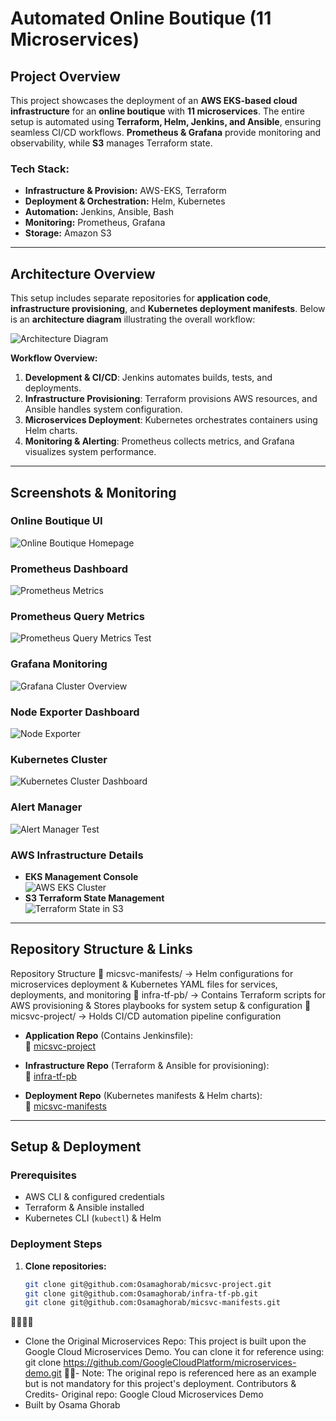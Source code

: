 # **Automated Online Boutique (11 Microservices)**  

## **Project Overview**  
This project showcases the deployment of an **AWS EKS-based cloud infrastructure** for an **online boutique** with **11 microservices**. The entire setup is automated using **Terraform, Helm, Jenkins, and Ansible**, ensuring seamless CI/CD workflows. **Prometheus & Grafana** provide monitoring and observability, while **S3** manages Terraform state.  

### **Tech Stack:**  
- **Infrastructure & Provision:** AWS-EKS, Terraform  
- **Deployment & Orchestration:**  Helm, Kubernetes
- **Automation:** Jenkins, Ansible, Bash  
- **Monitoring:** Prometheus, Grafana  
- **Storage:** Amazon S3  

---

## **Architecture Overview**  
This setup includes separate repositories for **application code**, **infrastructure provisioning**, and **Kubernetes deployment manifests**. Below is an **architecture diagram** illustrating the overall workflow:  

![Architecture Diagram](docs/images/architecture.png)  

**Workflow Overview:**  
1. **Development & CI/CD**: Jenkins automates builds, tests, and deployments.  
2. **Infrastructure Provisioning**: Terraform provisions AWS resources, and Ansible handles system configuration.  
3. **Microservices Deployment**: Kubernetes orchestrates containers using Helm charts.  
4. **Monitoring & Alerting**: Prometheus collects metrics, and Grafana visualizes system performance.  

---

## **Screenshots & Monitoring**  

### **Online Boutique UI**  
![Online Boutique Homepage](docs/images/boutique-ui.png)  

### **Prometheus Dashboard**  
![Prometheus Metrics](docs/images/prometheus-dashboard.png)  

### **Prometheus Query Metrics**  
![Prometheus Query Metrics Test](docs/images/query-metric.png)  

### **Grafana Monitoring**  
![Grafana Cluster Overview](docs/images/grafana-cluster.png)  

### **Node Exporter Dashboard**  
![Node Exporter](docs/images/node-exporter.png)  

### **Kubernetes Cluster**  
![Kubernetes Cluster Dashboard](docs/images/kubernetes-cluster.png)  

### **Alert Manager**  
![Alert Manager Test](docs/images/alert-manager-test.png)  


### **AWS Infrastructure Details**  
- **EKS Management Console**  
  ![AWS EKS Cluster](docs/images/aws-eks-console.png)  
- **S3 Terraform State Management**  
  ![Terraform State in S3](docs/images/aws-s3-state.png)  

---

## **Repository Structure & Links**  

Repository Structure
📂 micsvc-manifests/ →  Helm configurations for microservices deployment & Kubernetes YAML files for services, deployments, and monitoring
📂 infra-tf-pb/ →  Contains Terraform scripts for AWS provisioning & Stores playbooks for system setup & configuration
📂 micsvc-project/ → Holds CI/CD automation pipeline configuration

- **Application Repo** (Contains Jenkinsfile):  
  🔗 [micsvc-project](https://github.com/Osamaghorab/micsvc-project)  

- **Infrastructure Repo** (Terraform & Ansible for provisioning):  
  🔗 [infra-tf-pb](https://github.com/Osamaghorab/infra-tf-pb)  

- **Deployment Repo** (Kubernetes manifests & Helm charts):  
  🔗 [micsvc-manifests](https://github.com/Osamaghorab/micsvc-manifests)  


---

## **Setup & Deployment**  
### **Prerequisites**  
- AWS CLI & configured credentials  
- Terraform & Ansible installed  
- Kubernetes CLI (`kubectl`) & Helm  

### **Deployment Steps**  
1. **Clone repositories:**  
   ```sh
   git clone git@github.com:Osamaghorab/micsvc-project.git
   git clone git@github.com:Osamaghorab/infra-tf-pb.git
   git clone git@github.com:Osamaghorab/micsvc-manifests.git


- Clone the Original Microservices Repo:
This project is built upon the Google Cloud Microservices Demo. You can clone it for reference using:
git clone https://github.com/GoogleCloudPlatform/microservices-demo.git
- Note: The original repo is referenced here as an example but is not mandatory for this project's deployment.
Contributors & Credits- Original repo: Google Cloud Microservices Demo
- Built by Osama Ghorab